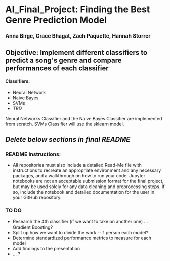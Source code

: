 # AI_Final_Project: Finding the Best Genre Prediction Model
### Anna Birge, Grace Bhagat, Zach Paquette, Hannah Storrer


## Objective: Implement different classifiers to predict a song's genre and compare performances of each classifier

 #### Classifiers: 
  - Neural Network
  - Naive Bayes
  - SVMs
  - *TBD*

Neural Networks Classifier and the Naive Bayes Classifier are implemented from scratch. SVMs Classifier will use the sklearn model. 


## *Delete below sections in final README*
 ### README Instructions:
  - All repositories must also include a detailed Read-Me file with instructions to recreate an appropriate environment and any necessary packages, and a walkthrough on how to run your code. Jupyter notebooks are not an acceptable submission format for the final project, but may be used solely for any data cleaning and preprocessing steps. If so, include the notebook and detailed documentation for the user in your GitHub repository.


### TO DO
- Research the 4th classifier (if we want to take on another one) ... Gradient Boosting?
- Split up how we want to divide the work -- 1 person each model?
- Determine standardized performance metrics to measure for each model
- Add findings to the presentation
- ... ?
